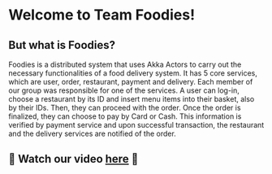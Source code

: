 # Welcome to Team Foodies!

## But what is Foodies?

Foodies is a distributed system that uses Akka Actors to carry out the necessary functionalities of a food delivery system. It has 5 core services, which are user, order, restaurant, payment and delivery. Each member of our group was responsible for one of the services. A user can log-in, choose a restaurant by its ID and insert menu items into their basket, also by their IDs. Then, they can proceed with the order. Once the order is finalized, they can choose to pay by Card or Cash. This information is verified by payment service and upon successful transaction, the restaurant and the delivery services are notified of the order.

## 🎥 Watch our video [here](https://drive.google.com/file/d/1STfa-P64WnnOVKS1Gz2iPkgbAtfGayyi/view?usp=sharing) 🌟




